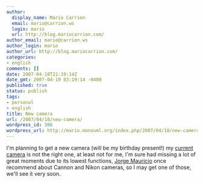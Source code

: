 ```yaml
---
author:
  display_name: Mario Carrion
  email: mario@carrion.ws
  login: mario
  url: http://blog.mariocarrion.com/
author_email: mario@carrion.ws
author_login: mario
author_url: http://blog.mariocarrion.com/
categories:
- english
comments: []
date: 2007-04-18T21:19:14Z
date_gmt: 2007-04-19 03:19:14 -0400
published: true
status: publish
tags:
- personal
- english
title: New camera
url: /2007/04/18/new-camera/
wordpress_id: 386
wordpress_url: http://mario.monouml.org/index.php/2007/04/18/new-camera/
---
```


<p>I'm planning to get a new camera (will be my birthday present!) my <a href="http://www.google.com.mx/search?q=Kodak+CD33">current camera</a> is not the right one, at least not for me, I'm sure had missing a lot of great moments due to its lowest functions, <a href="http://djmaucom.blogspot.com/">Jorge Mauricio</a> once recommend about Cannon and Nikon cameras, so I may get one of those, we'll see it very soon.</p>
